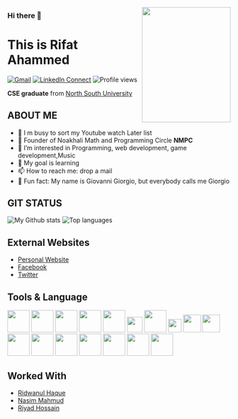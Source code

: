 <a target="_blank"><img height = "260" width="200" align="right" src="https://github.com/rifatahammed/RifatAhammed/blob/main/rifff-glitch.gif"></a>

### Hi there 👋

# This is Rifat Ahammed

[![Gmail](https://img.shields.io/badge/%20-Send%20Mail-black?color=14171A&labelColor=ef5350&logo=gmail&logoColor=ffffff)](mailto:reardj007@gmail.com)
[![LinkedIn Connect](https://img.shields.io/badge/%20-Connect-black?color=14171A&labelColor=212121&logo=linkedin&logoColor=ffffff)](https://www.linkedin.com/in/rifat-ahammed/)
![Profile views](https://gpvc.arturio.dev/rifatahammed)

<p align="justify">
 <b>CSE graduate</b> from  <a href="http://www.northsouth.edu/" target="_blank">North South University</a>
</p>

## ABOUT ME

- 🔭 I m busy to sort my Youtube watch Later list
- 💼 Founder of Noakhali Math and Programming Circle <b>NMPC</b>
- 🔧 I’m interested in Programming, web development, game development,Music
- 🎯 My goal is learning
- 📫 How to reach me: drop a mail
- 🎨 Fun fact: My name is Giovanni Giorgio, but everybody calls me Giorgio

## GIT STATUS

![My Github stats](https://github-readme-stats.vercel.app/api?username=rifatahammed&theme=dracula&show_icons=true&hide_border=true)
![Top languages](https://github-readme-stats.vercel.app/api/top-langs/?username=rifatahammed&theme=dracula&layout=compact&hide_border=true)

## External Websites

- [Personal Website](https://rifatahammed.github.io/)
- [Facebook](https://www.facebook.com/rifatahammed)
- [Twitter](https://twitter.com/rifatahammed)

## Tools & Language

<code><img height="50" src="https://www.vectorlogo.zone/logos/visualstudio_code/visualstudio_code-ar21.svg"></code>
<code><img height="50" src="https://www.vectorlogo.zone/logos/w3_html5/w3_html5-ar21.svg"></code>
<code><img height="50" src="https://encrypted-tbn0.gstatic.com/images?q=tbn:ANd9GcQg0pUPeFmU007dovopz3IAqytqDyuUMsTcSw&usqp=CAU"></code>
<code><img height="50" src="https://encrypted-tbn0.gstatic.com/images?q=tbn:ANd9GcRLu4hqDuVksmXZDOL5GTs5F0CoRayE0Nzdyw&usqp=CAU"></code>
<code><img height="50" src="https://encrypted-tbn0.gstatic.com/images?q=tbn:ANd9GcRp97AbAfnOnQxMZKatdzXsWBauoFw72ip6iw&usqp=CAU"></code>
<code><img height="35" src="https://upload.wikimedia.org/wikipedia/commons/thumb/6/64/SketchUp_logo.svg/1200px-SketchUp_logo.svg.png"></code>
<code><img height="50" src="https://www.vectorlogo.zone/logos/github/github-ar21.svg"></code>
<code><img height="30" src="https://git-scm.com/images/logos/2color-lightbg@2x.png"></code>
<code><img height="40" src="https://content.instructables.com/ORIG/FN3/EKLM/HWL2BOAS/FN3EKLMHWL2BOAS.png?fit=bounds&frame=1&height=1024&width=1024&auto=webp&frame=1&height=300"></code>
<code><img height="40" src="https://images.g2crowd.com/uploads/product/image/social_landscape/social_landscape_33b227ccb262698c084f608cd5448aea/atlas-ti.png"></code>
<code><img height="50" src="https://wptavern.com/wp-content/uploads/2018/11/Screen-Shot-2018-11-19-at-8.43.27-PM.png"></code>
<code><img height="50" src="https://cdn.iconscout.com/icon/free/png-512/c-programming-569564.png"></code>
<code><img height="50" src="https://upload.wikimedia.org/wikipedia/commons/thumb/3/3d/CSS.3.svg/1200px-CSS.3.svg.png"></code>
<code><img height="50" src="https://upload.wikimedia.org/wikipedia/commons/1/18/ISO_C%2B%2B_Logo.svg"></code>
<code><img height="50" src="https://encrypted-tbn0.gstatic.com/images?q=tbn:ANd9GcRqSyWN3NTgVt613TRMroNlh_t52vo3tbXW2A&usqp=CAU"></code>
<code><img height="50" src="https://cdn1.iconfinder.com/data/icons/adobe-3/512/Photoshop.png"></code>
<code><img height="50" src="https://zsyst.com/wp-content/uploads/2017/05/Adobe-Premiere-Pro-Logo.png"></code>

## Worked With

- [Ridwanul Haque](https://github.com/rhridwan)
- [Nasim Mahmud](https://github.com/Nasim-Mahmud)
- [Riyad Hossain](https://github.com/riyad1721)
